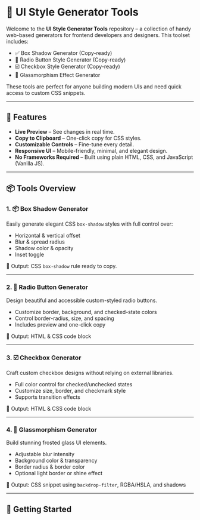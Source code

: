 # 🎨 UI Style Generator Tools

Welcome to the **UI Style Generator Tools** repository – a collection of handy web-based generators for frontend developers and designers. This toolset includes:

- ✅ Box Shadow Generator (Copy-ready)
- 🔘 Radio Button Style Generator (Copy-ready)
- ☑️ Checkbox Style Generator (Copy-ready)
- 💎 Glassmorphism Effect Generator

These tools are perfect for anyone building modern UIs and need quick access to custom CSS snippets.

---

## 🔧 Features

- **Live Preview** – See changes in real time.
- **Copy to Clipboard** – One-click copy for CSS styles.
- **Customizable Controls** – Fine-tune every detail.
- **Responsive UI** – Mobile-friendly, minimal, and elegant design.
- **No Frameworks Required** – Built using plain HTML, CSS, and JavaScript (Vanilla JS).

---

## 📦 Tools Overview

### 1. 📦 Box Shadow Generator
Easily generate elegant CSS `box-shadow` styles with full control over:

- Horizontal & vertical offset
- Blur & spread radius
- Shadow color & opacity
- Inset toggle

🔹 Output: CSS `box-shadow` rule ready to copy.

---

### 2. 🔘 Radio Button Generator
Design beautiful and accessible custom-styled radio buttons.

- Customize border, background, and checked-state colors
- Control border-radius, size, and spacing
- Includes preview and one-click copy

🔹 Output: HTML & CSS code block

---

### 3. ☑️ Checkbox Generator
Craft custom checkbox designs without relying on external libraries.

- Full color control for checked/unchecked states
- Customize size, border, and checkmark style
- Supports transition effects

🔹 Output: HTML & CSS code block

---

### 4. 💎 Glassmorphism Generator
Build stunning frosted glass UI elements.

- Adjustable blur intensity
- Background color & transparency
- Border radius & border color
- Optional light border or shine effect

🔹 Output: CSS snippet using `backdrop-filter`, RGBA/HSLA, and shadows

---

## 🚀 Getting Started

 
